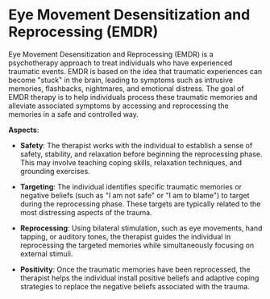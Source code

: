 # Eye Movement Desensitization and Reprocessing (EMDR)

Eye Movement Desensitization and Reprocessing (EMDR) is a psychotherapy approach to treat individuals who have experienced traumatic events. EMDR is based on the idea that traumatic experiences can become "stuck" in the brain, leading to symptoms such as intrusive memories, flashbacks, nightmares, and emotional distress. The goal of EMDR therapy is to help individuals process these traumatic memories and alleviate associated symptoms by accessing and reprocessing the memories in a safe and controlled way.

**Aspects**:

* **Safety**: The therapist works with the individual to establish a sense of safety, stability, and relaxation before beginning the reprocessing phase. This may involve teaching coping skills, relaxation techniques, and grounding exercises.

* **Targeting**: The individual identifies specific traumatic memories or negative beliefs (such as "I am not safe" or "I am to blame") to target during the reprocessing phase. These targets are typically related to the most distressing aspects of the trauma.

* **Reprocessing**: Using bilateral stimulation, such as eye movements, hand tapping, or auditory tones, the therapist guides the individual in reprocessing the targeted memories while simultaneously focusing on external stimuli.

* **Positivity**: Once the traumatic memories have been reprocessed, the therapist helps the individual install positive beliefs and adaptive coping strategies to replace the negative beliefs associated with the trauma.
